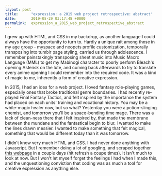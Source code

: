 ```yaml
---
layout: post
title:      "expression: a 2015 web project retrospective: abstract"
date:       2019-08-29 03:17:48 +0000
permalink:  expression_a_2015_web_project_retrospective_abstract
---
```



I grew up with HTML and CSS in my backdrop, as another language I could always have the opportunity to turn to. Hardly a unique rait among those in my age group - myspace and neopets profile customization, temporally transposing into tumblr page styling, carried us through adolescence. I remember painstakingly transposing sheet music into Music Macro Language (MML) to get my Mabinogi character to poorly perform Bleach's opening Asterisk on the lute, and coming back afterwards to try to translate every anime opening I could remember into the required code. It was a kind of magic to me, inherently a form of creative expression.

In 2015, I had an idea for a web project. I loved fantasy role-playing games, especially ones that broke traditional genre boundaries. I had recently re-played Final Fantasy Tactics, and felt inspired by the importance the system had placed on each units' training and vocational history. You may be a white-magic healer now, but so what? Yesterday you were a potion-slinging chemist, and tomorrow you'll be a space-bending time mage. There was a lack of clean-ness there that I felt inspired by, that made the membrane between the mundane and the fantastical begin to blur. I wanted to make the lines drawn messier. I wanted to make something that felt magical, something that would be different today than it was tomorrow.

I didn't know very much HTML and CSS. I had never done anything with Javascript. But I remember doing a lot of googling, and scraped together [this webpage](https://khongcodes.github.io/Dual/) in a couple days (hit refresh a coupe times). It isn't much to look at now. But I won't let myself forget the feelings I had when I made this, and the unquestioning conviction that coding was as much a tool for creative expression as anything else.
